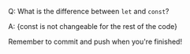 Q: What is the difference between `let` and `const`?

A: {const is not changeable for the rest of the code}


Remember to commit and push when you're finished!
